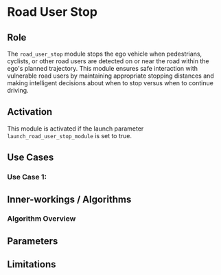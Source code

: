 # Road User Stop

## Role

The `road_user_stop` module stops the ego vehicle when pedestrians, cyclists, or other road users are detected on or near the road within the ego's planned trajectory. This module ensures safe interaction with vulnerable road users by maintaining appropriate stopping distances and making intelligent decisions about when to stop versus when to continue driving.

## Activation

This module is activated if the launch parameter `launch_road_user_stop_module` is set to true.

## Use Cases

### **Use Case 1:**

## Inner-workings / Algorithms

### Algorithm Overview

## Parameters

## Limitations

